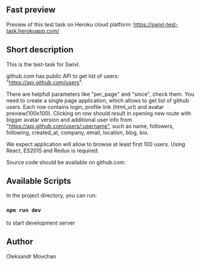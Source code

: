 ## Fast preview

Preview of this test task on Heroku cloud platform: 
https://swivl-test-task.herokuapp.com/


## Short description

This is the test-task for Swivl.

github.com has public API to get list of users: "https://api.github.com/users".

There are helpfull parameters like "per_page" and "since", check them.
You need to create a single page application, which allows to get list of github users. 
Each row contains login, profile link (html_url) and avatar preview(100x100). 
Clicking on row should result in opening new route with bigger avatar version and additional user info from "https://api.github.com/users/:username”, such as name, followers, following, created_at, company, email, location, blog, bio.

We expect application will allow to browse at least first 100 users.
Using React, ES2015 and Redux is required.

Source code should be available on github.com.


## Available Scripts

In the project directory, you can run:

### `npm run dev`

to start development server


## Author

Oleksandr Movchan